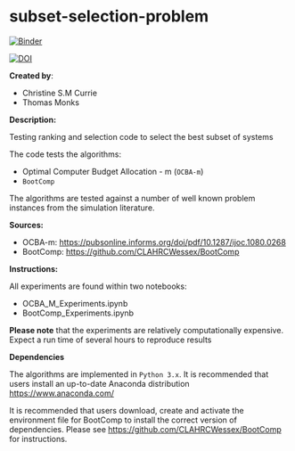 # subset-selection-problem
[![Binder](https://mybinder.org/badge_logo.svg)](https://mybinder.org/v2/gh/CLAHRCWessex/subset-selection-problem/HEAD)

[![DOI](https://zenodo.org/badge/149442769.svg)](https://zenodo.org/badge/latestdoi/149442769)

**Created by**:
* Christine S.M Currie
* Thomas Monks

**Description:**

Testing ranking and selection code to select the best subset of systems 

The code tests the algorithms:

* Optimal Computer Budget Allocation - m (`OCBA-m`)
* `BootComp`

The algorithms are tested against a number of well known problem instances from the simulation literature. 

**Sources:**
* OCBA-m: https://pubsonline.informs.org/doi/pdf/10.1287/ijoc.1080.0268
* BootComp: https://github.com/CLAHRCWessex/BootComp

**Instructions:**

All experiments are found within two notebooks:

* OCBA_M_Experiments.ipynb
* BootComp_Experiments.ipynb

**Please note** that the experiments are relatively computationally expensive.  Expect a run time of several hours to reproduce results

**Dependencies**

The algorithms are implemented in `Python 3.x`.  It is recommended that users install an up-to-date Anaconda distribution https://www.anaconda.com/  

It is recommended that users download, create and activate the environment file for BootComp to install the correct version of dependencies.  Please see https://github.com/CLAHRCWessex/BootComp for instructions.

